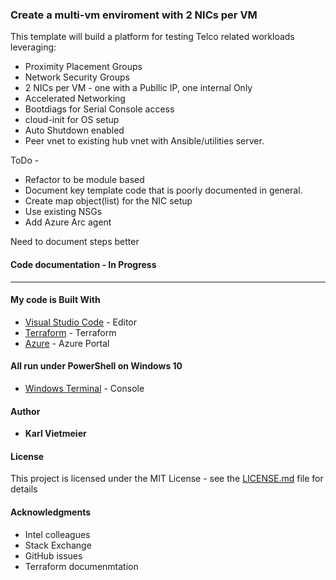### Create a multi-vm enviroment with 2 NICs per VM

This template will build a platform for testing Telco related workloads leveraging:

* Proximity Placement Groups
* Network Security Groups
* 2 NICs per VM - one with a Publlic IP, one internal Only
* Accelerated Networking
* Bootdiags for Serial Console access
* cloud-init for OS setup
* Auto Shutdown enabled
* Peer vnet to existing hub vnet with Ansible/utilities server.

ToDo -

* Refactor to be module based
* Document key template code that is poorly documented in general.
* Create map object(list) for the NIC setup
* Use existing NSGs
* Add Azure Arc agent

Need to document steps better  
  
#### Code documentation - In Progress

___

#### My code is Built With

* [Visual Studio Code](https://code.visualstudio.com/) - Editor
* [Terraform](https://www.terraform.io/) - Terraform
* [Azure](portal.azure.com) - Azure Portal

#### All run under PowerShell on Windows 10

* [Windows Terminal](https://docs.microsoft.com/en-us/windows/terminal/) - Console

#### Author

* **Karl Vietmeier**

#### License

This project is licensed under the MIT License - see the [LICENSE.md](LICENSE.md) file for details

#### Acknowledgments

* Intel colleagues
* Stack Exchange
* GitHub issues
* Terraform documenmtation
